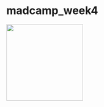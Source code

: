 # madcamp_week4
<div>
<img width = "200" src="https://user-images.githubusercontent.com/40677863/44568120-6081c480-a7b0-11e8-8a08-117d7d03878a.jpg"?
</div>
